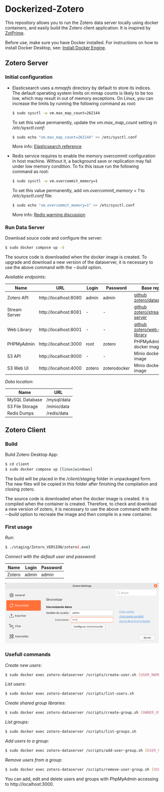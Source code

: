 # Dockerized-Zotero

This repository allows you to run the Zotero data server locally using docker containers, and easily build the Zotero client application. It is inspired by [ZotPrime](https://github.com/FiligranHQ/zotprime).

Before use, make sure you have Docker installed. For instructions on how to install Docker Desktop, see: [Install Docker Engine](https://docs.docker.com/engine/install).

## Zotero Server 

### Initial configuration 

- Elasticsearch uses a _mmapfs_ directory by default to store its indices. The default operating system limits on mmap counts is likely to be too low, which may result in out of memory exceptions. On Linux, you can increase the limits by running the following command as root:

    ```bash
    $ sudo sysctl -w vm.max_map_count=262144
    ```

    To set this value permanently, update the _vm.max_map_count_ setting in _/etc/sysctl.conf_:

    ```bash
    $ sudo echo "vm.max_map_count=262144" >> /etc/sysctl.conf
    ```

    More info: [Elasticsearch reference](https://www.elastic.co/guide/en/elasticsearch/reference/current/vm-max-map-count.html#vm-max-map-count)

- Redis service requires to enable the memory overcommit configuration in host machine. Without it, a background save or replication may fail under low memory condition. To fix this issue run the following command as root:
    ```bash
    $ sudo sysctl -w vm.overcommit_memory=1
    ```

    To set this value permanently, add _vm.overcommit_memory = 1_ to _/etc/sysctl.conf_ file:

    ```bash
    $ sudo echo "vm.overcommit_memory=1" >> /etc/sysctl.conf
    ```
    More info: [Redis warning discussion](https://github.com/nextcloud/all-in-one/discussions/1731)


### Run Data Server

Download souce code and configure the server: 
```bash
$ sudo docker compose up -d
```

The source code is downloaded when the docker image is created. To upgrade and download a new version of the dataserver, it is necessary to use the above command with the _--build_ option.

*Available endpoints*:

| Name          | URL                    | Login    | Password      | Base repo                                                              |
| ------------- | ---------------------- |--------- | ------------- | ---------------------------------------------------------------------  |
| Zotero API    | http://localhost:8080  | admin    |  admin        | [github zotero/dataserver](https://github.com/zotero/dataserver)       |
| Stream Server | http://localhost:8081  | -        |  -            | [github zotero/stream-server](https://github.com/zotero/stream-server) |
| Web Library   | http://localhost:8001  | -        |  -            | [github zotero/web-library](https://github.com/zotero/web-library)     |
| PHPMyAdmin    | http://localhost:3000  | root     |  zotero       | PHPMyAdmin docker image                                                |
| S3 API        | http://localhost:9000  | -        |  -            | Minio docker image                                                     |
| S3 Web UI     | http://localhost:4000  | zotero   |  zoterodocker | Minio docker image                                                     |

*Data location*:

| Name            | URL                                           |
| --------------- | --------------------------------------------- |
| MySQL Database  | /mysql/data                                   |
| S3 File Storage | /minio/data                                   |
| Redis Dumps     | /redis/data                                   |

## Zotero Client 

### Build

Build Zotero Desktop App: 
```bash
$ cd client
$ sudo docker compose up [linux|windows]
```

The build will be placed in the _/client/staging_ folder in unpackaged form. The new files will be copied in this folder after finishing the compilation and closing zotero.

The source code is downloaded when the docker image is created. It is compiled when the container is created. Therefore, to check and download a new version of zotero, it is necessary to use the above command with the _--build_ option to recreate the image and then compile in a new container.

### First usage

*Run*:
```bash
$ ./staging/Zotero_VERSION/zotero(.exe)
```

*Connect with the default user and password*:

| Name          | Login                    | Password           |
| ------------- | ------------------------ | ------------------ |
| Zotero        | admin                    | admin              |

![Sync](./doc/sync.png)


### Usefull commands

*Create new users*:
```bash
$ sudo docker exec zotero-dataserver /scripts/create-user.sh [USER_NAME] [EMAIL] [PASSWORD] 
```

*List users*:
```bash
$ sudo docker exec zotero-dataserver /scripts/list-users.sh
```

*Create shared group libraries*:
```bash
$ sudo docker exec zotero-dataserver /scripts/create-group.sh [OWNER_USER_NAME] [GROUP_NAME] "[GROUP_FULLNAME]" 
```

*List groups*:
```bash
$ sudo docker exec zotero-dataserver /scripts/list-groups.sh
```

*Add users to a group*:
```bash
$ sudo docker exec zotero-dataserver /scripts/add-user-group.sh [USER_NAME] [GROUP_NAME]
```

*Remove users from a group*:
```bash
$ sudo docker exec zotero-dataserver /scripts/remove-user-group.sh [USER_NAME] [GROUP_NAME]
```

You can add, edit and delete users and groups with PhpMyAdmin accessing to http://localhost:3000.
